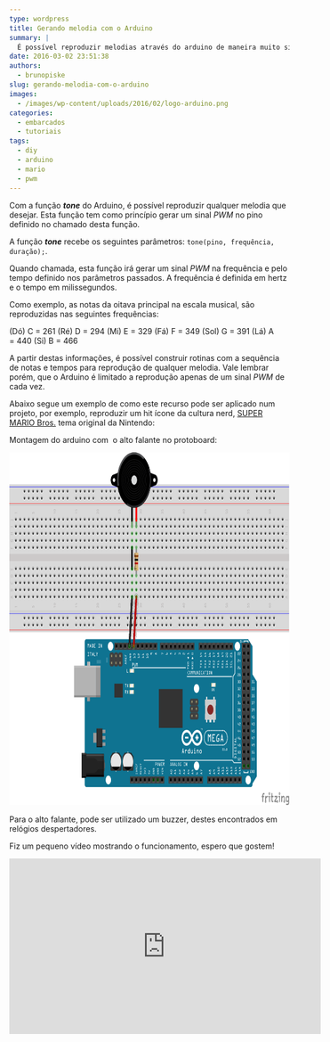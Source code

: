 ```yaml
---
type: wordpress
title: Gerando melodia com o Arduino
summary: |
  É possível reproduzir melodias através do arduino de maneira muito simples, utilizando-se a função tone, que gera um sinal PWM conforme a frequência desejada.
date: 2016-03-02 23:51:38
authors:
  - brunopiske
slug: gerando-melodia-com-o-arduino
images:
  - /images/wp-content/uploads/2016/02/logo-arduino.png
categories:
  - embarcados
  - tutoriais
tags:
  - diy
  - arduino
  - mario
  - pwm
---
```


Com a função <strong><em>tone</em></strong> do Arduino, é possível reproduzir qualquer melodia que desejar. Esta função tem como princípio gerar um sinal <em>PWM</em> no pino definido no chamado desta função.

A função <strong><em>tone</em></strong> recebe os seguintes parâmetros: <code>tone(pino, frequência, duração);</code>.

Quando chamada, esta função irá gerar um sinal <em>PWM</em> na frequência e pelo tempo definido nos parâmetros passados. A frequência é definida em hertz e o tempo em milissegundos.

<!--more-->

Como exemplo, as notas da oitava principal na escala musical, são reproduzidas nas seguintes frequências:

(Dó) C = 261
(Ré) D = 294
(Mi) E = 329
(Fá) F = 349
(Sol) G = 391
(Lá) A = 440
(Si) B = 466

A partir destas informações, é possível construir rotinas com a sequência de notas e tempos para reprodução de qualquer melodia. Vale lembrar porém, que o Arduino é limitado a reprodução apenas de um sinal <em>PWM</em> de cada vez.

Abaixo segue um exemplo de como este recurso pode ser aplicado num projeto, por exemplo, reproduzir um hit ícone da cultura nerd, <a href="https://pt.wikipedia.org/wiki/Super_Mario_Bros." target="_blank">SUPER MARIO Bros.</a> tema original da Nintendo:

<script src="//gistfy-app.herokuapp.com/github/ButecoOpenSource/exemplos/exemplos_arduino/SUPER_MARIO_THEME.ino?branch=master&amp;lang=c&amp;style=arduino" type="text/javascript"></script>

Montagem do arduino com  o alto falante no protoboard:

<a href="/images/wp-content/uploads/2016/03/Esquema-Ligacao_bb.png" rel="attachment wp-att-4921"><img class="wp-image-4921 aligncenter" src="/images/wp-content/uploads/2016/03/Esquema-Ligacao_bb.png" alt="Esquema Ligacao_bb" width="823" height="633" /></a>

Para o alto falante, pode ser utilizado um buzzer, destes encontrados em relógios despertadores.

Fiz um pequeno vídeo mostrando o funcionamento, espero que gostem!

<iframe width="560" height="315" src="https://www.youtube.com/watch?v=cGt4lF6iXGg&feature=youtu.be" frameborder="0" allowfullscreen></iframe>
